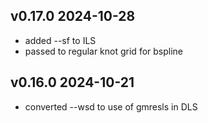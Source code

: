 ## v0.17.0 2024-10-28

- added --sf to ILS
- passed to regular knot grid for bspline

## v0.16.0 2024-10-21

- converted --wsd to use of gmresls in DLS
